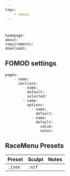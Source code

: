 ```yaml
---
tags:
    - nexus
---
```


#

```project_info
homepage:
about:
requirements:
downloads:
```

## FOMOD settings

```fomod_settings
pages:
    - name:
      sections:
        - name:
          default:
          selected:
        - name:
          options:
            - name:
              default:
            - name:
              default:
                value:
                notes:
```

## RaceMenu Presets

| Preset | Sculpt | Notes |
|---|---|---|
| ``.json`` | ``.nif`` | |
